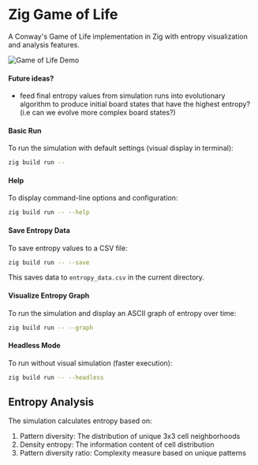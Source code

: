 # Zig Game of Life

A Conway's Game of Life implementation in Zig with entropy visualization and analysis features.

![Game of Life Demo](https://upload.wikimedia.org/wikipedia/commons/e/e5/Gospers_glider_gun.gif)

#### Future ideas?

- feed final entropy values from simulation runs into evolutionary algorithm to produce initial board states that have the highest entropy? (i.e can we evolve more complex board states?)

#### Basic Run

To run the simulation with default settings (visual display in terminal):

```bash
zig build run --
```

#### Help

To display command-line options and configuration:

```bash
zig build run -- --help
```

#### Save Entropy Data

To save entropy values to a CSV file:

```bash
zig build run -- --save
```

This saves data to `entropy_data.csv` in the current directory.

#### Visualize Entropy Graph

To run the simulation and display an ASCII graph of entropy over time:

```bash
zig build run -- --graph
```

#### Headless Mode

To run without visual simulation (faster execution):

```bash
zig build run -- --headless
```

## Entropy Analysis

The simulation calculates entropy based on:

1. Pattern diversity: The distribution of unique 3x3 cell neighborhoods
2. Density entropy: The information content of cell distribution
3. Pattern diversity ratio: Complexity measure based on unique patterns

